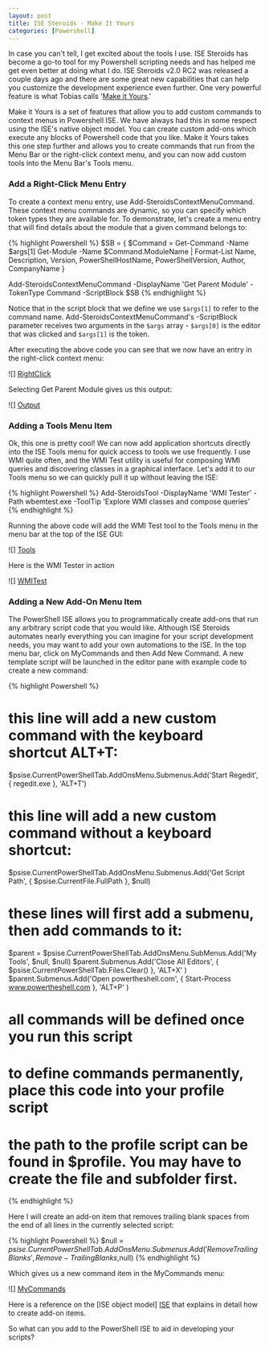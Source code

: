 ```yaml
---
layout: post
title: ISE Steroids - Make It Yours
categories: [Powershell]
---
```


[ISE]: https://technet.microsoft.com/en-us/library/dd819494.aspx
[MyCommands]: /assets/media/MyCommands.png
[WMITest]: /assets/media/WBEMTest.png
[Tools]: /assets/media/ToolsMenu.png
[RightClick]: /assets/media/RightClick1.png
[Output]: /assets/media/SteroidsVersion.png

In case you can't tell, I get excited about the tools I use. ISE Steroids has become a go-to tool for my Powershell scripting needs and has helped me get even better at doing what I do. ISE Steroids v2.0 RC2 was released a couple days ago and there are some great new capabilities that can help you customize the development experience even further. One very powerful feature is what Tobias calls '<a href="http://www.powertheshell.com/isesteroids-rc2-highlights/">Make it Yours</a>.'

Make it Yours is a set of features that allow you to add custom commands to context menus in Powershell ISE. We have always had this in some respect using the ISE's native object model. You can create custom add-ons which execute any blocks of Powershell code that you like. Make it Yours takes this one step further and allows you to create commands that run from the Menu Bar or the right-click context menu, and you can now add custom tools into the Menu Bar's Tools menu.

###  Add a Right-Click Menu Entry
To create a context menu entry, use Add-SteroidsContextMenuCommand. These context menu commands are dynamic, so you can specify which token types they are available for. To demonstrate, let's create a menu entry that will find details about the module that a given command belongs to:

{% highlight Powershell %}
$SB = {
    $Command = Get-Command -Name $args[1]
    Get-Module -Name $Command.ModuleName |
    Format-List Name, Description, Version, PowerShellHostName,
                PowerShellVersion, Author, CompanyName
}

Add-SteroidsContextMenuCommand -DisplayName 'Get Parent Module' -TokenType Command -ScriptBlock $SB
{% endhighlight %}

Notice that in the script block that we define we use `$args[1]` to refer to the command name. Add-SteroidsContextMenuCommand's -ScriptBlock parameter receives two arguments in the `$args` array - `$args[0]` is the editor that was clicked and `$args[1]` is the token.

After executing the above code you can see that we now have an entry in the right-click context menu:

![] [RightClick]

Selecting Get Parent Module gives us this output:

![] [Output]

### Adding a Tools Menu Item
Ok, this one is pretty cool! We can now add application shortcuts directly into the ISE Tools menu for quick access to tools we use frequently. I use WMI quite often, and the WMI Test utility is useful for composing WMI queries and discovering classes in a graphical interface. Let's add it to our Tools menu so we can quickly pull it up without leaving the ISE:

{% highlight Powershell %}
Add-SteroidsTool -DisplayName 'WMI Tester' -Path wbemtest.exe -ToolTip 'Explore WMI classes and compose queries'
{% endhighlight %}

Running the above code will add the WMI Test tool to the Tools menu in the menu bar at the top of the ISE GUI:

![] [Tools]

Here is the WMI Tester in action

![] [WMITest]

### Adding a New Add-On Menu Item
The PowerShell ISE allows you to programmatically create add-ons that run any arbitrary script code that you would like. Although ISE Steroids automates nearly everything you can imagine for your script development needs, you may want to add your own automations to the ISE. In the top menu bar, click on MyCommands and then Add New Command. A new template script will be launched in the editor pane with example code to create a new command:

{% highlight Powershell %}
# this line will add a new custom command with the keyboard shortcut ALT+T:
$psise.CurrentPowerShellTab.AddOnsMenu.Submenus.Add('Start Regedit', { regedit.exe }, 'ALT+T')

# this line will add a new custom command without a keyboard shortcut:
$psise.CurrentPowerShellTab.AddOnsMenu.Submenus.Add('Get Script Path', { $psise.CurrentFile.FullPath }, $null)

# these lines will first add a submenu, then add commands to it:
$parent = $psise.CurrentPowerShellTab.AddOnsMenu.SubMenus.Add('My Tools', $null, $null)
$parent.Submenus.Add('Close All Editors', { $psise.CurrentPowerShellTab.Files.Clear() }, 'ALT+X' )
$parent.Submenus.Add('Open powertheshell.com', { Start-Process www.powertheshell.com }, 'ALT+P' )

# all commands will be defined once you run this script
# to define commands permanently, place this code into your profile script
# the path to the profile script can be found in $profile. You may have to create the file and subfolder first.
{% endhighlight %}

Here I will create an add-on item that removes trailing blank spaces from the end of all lines in the currently selected script:

{% highlight Powershell %}
$null = $psise.CurrentPowerShellTab.AddOnsMenu.Submenus.Add('Remove Trailing Blanks', {Remove-TrailingBlanks},$null)
{% endhighlight %}

Which gives us a new command item in the MyCommands menu:

![] [MyCommands]

Here is a reference on the [ISE object model] [ISE] that explains in detail how to create add-on items.

So what can you add to the PowerShell ISE to aid in developing your scripts?